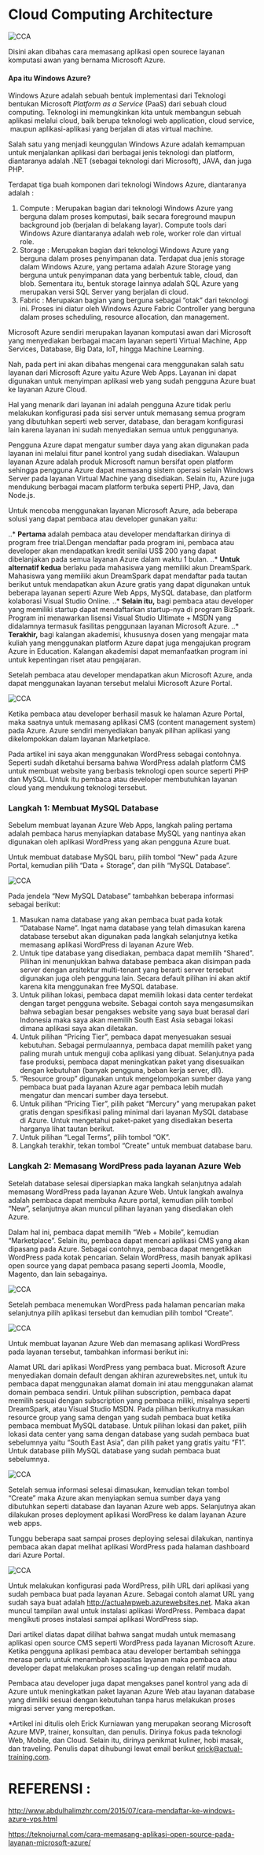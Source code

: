 ﻿Cloud Computing Architecture 
============================
![CCA](https://github.com/riskalest/tct/blob/master/minggu-03/TCT.jpeg)

Disini akan dibahas cara memasang aplikasi open sourece layanan komputasi awan yang bernama Microsoft Azure.

#### **Apa itu Windows Azure?**

Windows Azure adalah sebuah bentuk implementasi dari Teknologi bentukan Microsoft <i>Platform as a Service</i> (PaaS) dari sebuah cloud computing. Teknologi ini memungkinkan kita 
untuk membangun sebuah aplikasi melalui cloud, baik berupa teknologi web application, cloud service, &nbsp;maupun aplikasi-aplikasi yang berjalan di atas virtual machine.

Salah satu yang menjadi keunggulan Windows Azure adalah kemampuan untuk menjalankan aplikasi dari berbagai jenis teknologi dan platform, diantaranya adalah .NET (sebagai teknologi dari Microsoft), JAVA, dan juga PHP.

Terdapat tiga buah komponen dari teknologi Windows Azure, diantaranya adalah :
1. Compute : Merupakan bagian dari teknologi Windows Azure yang berguna dalam proses komputasi, baik secara foreground maupun background job (berjalan di belakang layar). Compute tools 
	 dari Windows Azure diantaranya adalah web role, worker role dan virtual role.
2. Storage : Merupakan bagian dari teknologi Windows Azure yang berguna dalam proses penyimpanan data. Terdapat dua jenis storage dalam Windows Azure, yang pertama adalah Azure Storage yang 
	berguna untuk penyimpanan data yang berbentuk table, cloud, dan blob. Sementara itu, bentuk storage lainnya adalah SQL Azure yang merupakan versi SQL Server yang berjalan di cloud.
3. Fabric : Merupakan bagian yang berguna sebagai “otak” dari teknologi ini. Proses ini diatur oleh Windows Azure Fabric Controller yang berguna dalam proses scheduling, resource allocation, 
	dan management.
	
Microsoft Azure sendiri merupakan layanan komputasi awan dari Microsoft yang menyediakan berbagai macam layanan seperti Virtual Machine, App Services, Database, Big Data, IoT, hingga Machine Learning.

Nah, pada pert ini akan dibahas mengenai cara menggunakan salah satu layanan dari Microsoft Azure yaitu Azure Web Apps. Layanan ini dapat digunakan untuk menyimpan aplikasi web yang sudah pengguna Azure buat ke layanan Azure Cloud.

Hal yang menarik dari layanan ini adalah pengguna Azure tidak perlu melakukan konfigurasi pada sisi server untuk memasang semua program yang dibutuhkan seperti web server, database, dan beragam konfigurasi lain karena layanan ini sudah menyediakan semua untuk penggunanya.

Pengguna Azure dapat mengatur sumber daya yang akan digunakan pada layanan ini melalui fitur panel kontrol yang sudah disediakan. Walaupun layanan Azure adalah produk Microsoft namun bersifat open platform sehingga pengguna Azure dapat memasang sistem operasi selain Windows Server pada layanan Virtual Machine yang disediakan. Selain itu, Azure juga mendukung berbagai macam platform terbuka seperti PHP, Java, dan Node.js.	

Untuk mencoba menggunakan layanan Microsoft Azure, ada beberapa solusi yang dapat pembaca atau developer gunakan yaitu:

..* **Pertama** adalah pembaca atau developer mendaftarkan dirinya di program free trial.Dengan mendaftar pada program ini, pembaca atau developer akan mendapatkan kredit senilai US$ 200 yang dapat dibelanjakan pada semua layanan Azure dalam waktu 1 bulan.
..* **Untuk alternatif kedua** berlaku pada mahasiswa yang memiliki akun DreamSpark. Mahasiswa yang memiliki akun DreamSpark dapat mendaftar pada tautan berikut untuk mendapatkan akun Azure gratis yang dapat digunakan untuk beberapa layanan seperti Azure Web Apps, MySQL database, dan platform kolaborasi Visual Studio Online.
..* **Selain itu,** bagi pembaca atau developer yang memiliki startup dapat mendaftarkan startup-nya di program BizSpark. Program ini menawarkan lisensi Visual Studio Ultimate + MSDN yang didalamnya termasuk fasilitas penggunaan layanan Microsoft Azure.
..* **Terakhir,** bagi kalangan akademisi, khususnya dosen yang mengajar mata kuliah yang menggunakan platform Azure dapat juga mengajukan program Azure in Education. Kalangan akademisi dapat memanfaatkan program ini untuk kepentingan riset atau pengajaran.

Setelah pembaca atau developer mendapatkan akun Microsoft Azure, anda dapat menggunakan layanan tersebut melalui Microsoft Azure Portal.

![CCA](https://github.com/riskalest/tct/blob/master/minggu-03/langkah_1.jpg)

Ketika pembaca atau developer berhasil masuk ke halaman Azure Portal, maka saatnya untuk memasang aplikasi CMS (content management system) pada Azure. Azure sendiri menyediakan banyak pilihan aplikasi yang dikelompokkan dalam layanan Marketplace.

Pada artikel ini saya akan menggunakan WordPress sebagai contohnya. Seperti sudah diketahui bersama  bahwa WordPress adalah platform CMS untuk membuat website yang berbasis teknologi open source seperti PHP dan MySQL. Untuk itu pembaca atau developer membutuhkan layanan cloud yang mendukung teknologi tersebut.

### Langkah 1: Membuat MySQL Database

Sebelum membuat layanan Azure Web Apps, langkah paling pertama adalah pembaca harus menyiapkan database MySQL yang nantinya akan digunakan oleh aplikasi WordPress yang akan pengguna Azure buat.

Untuk membuat database MySQL baru, pilih tombol “New” pada Azure Portal, kemudian pilih “Data + Storage”, dan pilih “MySQL Database”.

![CCA](https://github.com/riskalest/tct/blob/master/minggu-03/langkah_1.jpg)

Pada jendela “New MySQL Database” tambahkan beberapa informasi sebagai berikut:

1. Masukan nama database yang akan pembaca buat pada kotak “Database Name”. Ingat nama database yang telah dimasukan karena database tersebut akan digunakan pada langkah selanjutnya ketika memasang aplikasi WordPress di layanan Azure Web.
2. Untuk tipe database yang disediakan, pembaca dapat memilih “Shared”. Pilihan ini menunjukkan bahwa database pembaca akan disimpan pada server dengan arsitektur multi-tenant yang berarti server tersebut digunakan juga oleh pengguna lain. Secara default pilihan ini akan aktif karena kita menggunakan free MySQL database.
3. Untuk pilihan lokasi, pembaca dapat memilih lokasi data center terdekat dengan target pengguna website. Sebagai contoh saya mengasumsikan bahwa sebagian besar pengakses website yang saya buat berasal dari Indonesia maka saya akan memilih South East Asia sebagai lokasi dimana aplikasi saya akan diletakan.
4. Untuk pilihan “Pricing Tier”, pembaca dapat menyesuakan sesuai kebutuhan. Sebagai permulaannya, pembaca dapat memilih paket yang paling murah untuk menguji coba aplikasi yang dibuat. Selanjutnya pada fase produksi, pembaca dapat meningkatkan paket yang disesuaikan dengan kebutuhan (banyak pengguna, beban kerja server, dll).
5. “Resource group” digunakan untuk mengelompokan sumber daya yang pembaca buat pada layanan Azure agar pembaca lebih mudah mengatur dan mencari sumber daya tersebut.
6. Untuk pilihan “Pricing Tier”, pilih paket “Mercury” yang merupakan paket gratis dengan spesifikasi paling minimal dari layanan MySQL database di Azure. Untuk mengetahui paket-paket yang disediakan beserta harganya lihat tautan berikut.
7. Untuk pilihan “Legal Terms”, pilih tombol “OK”.
8. Langkah terakhir, tekan tombol “Create” untuk membuat database baru.
	
### Langkah 2: Memasang WordPress pada layanan Azure Web

Setelah database selesai dipersiapkan maka langkah selanjutnya adalah memasang WordPress pada layanan Azure Web. Untuk langkah awalnya adalah pembaca dapat membuka Azure portal, kemudian pilih tombol “New”, selanjutnya akan muncul pilihan layanan yang disediakan oleh Azure.

Dalam hal ini, pembaca dapat memilih “Web + Mobile”, kemudian “Marketplace”. Selain itu, pembaca dapat mencari aplikasi CMS yang akan dipasang pada Azure. Sebagai contohnya, pembaca dapat mengetikkan WordPress pada kotak pencarian. Selain WordPress, masih banyak aplikasi open source yang dapat pembaca pasang seperti Joomla, Moodle, Magento, dan lain sebagainya.

![CCA](https://github.com/riskalest/tct/blob/master/minggu-03/langkah_2-1.jpg)

Setelah pembaca menemukan WordPress pada halaman pencarian maka selanjutnya pilih aplikasi tersebut dan kemudian pilih tombol “Create”.

![CCA](https://github.com/riskalest/tct/blob/master/minggu-03/langkah_2-2.jpg)

Untuk membuat layanan Azure Web dan memasang aplikasi WordPress pada layanan tersebut, tambahkan informasi berikut ini:

Alamat URL dari aplikasi WordPress yang pembaca buat. Microsoft Azure menyediakan domain default dengan akhiran azurewebsites.net, untuk itu pembaca dapat menggunakan alamat domain ini atau menggunakan alamat domain pembaca sendiri.
Untuk pilihan subscription, pembaca dapat memilih sesuai dengan subscription yang pembaca miliki, misalnya seperti DreamSpark, atau Visual Studio MSDN.
Pada pilihan berikutnya masukan resource group yang sama dengan yang sudah pembaca buat ketika pembaca membuat MySQL database.
Untuk pilihan lokasi dan paket, pilih lokasi data center yang sama dengan database yang sudah pembaca buat sebelumnya yaitu “South East Asia”, dan pilih paket yang gratis yaitu “F1”.
Untuk database pilih MySQL database yang sudah pembaca buat sebelumnya.

![CCA](https://github.com/riskalest/tct/blob/master/minggu-03/langkah_2-3.jpg)

Setelah semua informasi selesai dimasukan, kemudian tekan tombol “Create” maka Azure akan menyiapkan semua sumber daya yang dibutuhkan seperti database dan layanan Azure web apps. Selanjutnya akan dilakukan proses deployment aplikasi WordPress ke dalam layanan Azure web apps.

Tunggu beberapa saat sampai proses deploying selesai dilakukan, nantinya pembaca akan dapat melihat aplikasi WordPress pada halaman dashboard dari Azure Portal.

![CCA](https://github.com/riskalest/tct/blob/master/minggu-03/langkah_2-4.jpg)

Untuk melakukan konfigurasi pada WordPress, pilih URL dari aplikasi yang sudah pembaca buat pada layanan Azure. Sebagai contoh alamat URL yang sudah saya buat adalah http://actualwpweb.azurewebsites.net. Maka akan muncul tampilan awal untuk instalasi aplikasi WordPress. Pembaca dapat mengikuti proses instalasi sampai aplikasi WordPress siap.

Dari artikel diatas dapat dilihat bahwa sangat mudah untuk memasang aplikasi open source CMS seperti WordPress pada layanan Microsoft Azure. Ketika pengguna aplikasi pembaca atau developer bertambah sehingga merasa perlu untuk menambah kapasitas layanan maka pembaca atau developer dapat melakukan proses scaling-up dengan relatif mudah.

Pembaca atau developer juga dapat mengakses panel kontrol yang ada di Azure untuk meningkatkan paket layanan Azure Web atau layanan database yang dimiliki sesuai dengan kebutuhan tanpa harus melakukan proses migrasi server yang merepotkan.

*Artikel ini ditulis oleh Erick Kurniawan yang merupakan seorang Microsoft Azure MVP, trainer, konsultan, dan penulis. Dirinya fokus pada teknologi Web, Mobile, dan Cloud. Selain itu, dirinya penikmat kuliner, hobi masak, dan traveling. Penulis dapat dihubungi lewat email berikut erick@actual-training.com.


REFERENSI :
===========

http://www.abdulhalimzhr.com/2015/07/cara-mendaftar-ke-windows-azure-vps.html

https://teknojurnal.com/cara-memasang-aplikasi-open-source-pada-layanan-microsoft-azure/





